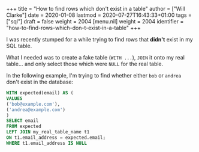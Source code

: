 +++
title = "How to find rows which don't exist in a table"
author = ["Will Clarke"]
date = 2020-01-08
lastmod = 2020-07-27T16:43:33+01:00
tags = ["sql"]
draft = false
weight = 2004
[menu.nil]
  weight = 2004
  identifier = "how-to-find-rows-which-don-t-exist-in-a-table"
+++

I was recently stumped for a while trying to find rows that **didn't** exist in my SQL table.

What I needed was to create a fake table (`WITH ...`), `JOIN` it onto my real table... and only select those which were `NULL` for the real table.

In the following example, I'm trying to find whether either `bob` or `andrea` don't exist in the database:

```sql
WITH expected(email) AS (
VALUES
('bob@example.com'),
('andrea@example.com')
)
SELECT email
FROM expected
LEFT JOIN my_real_table_name t1
ON t1.email_address = expected.email;
WHERE t1.email_address IS NULL
```
